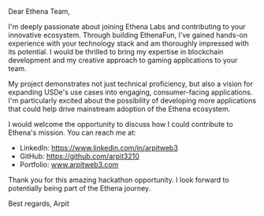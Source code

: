 Dear Ethena Team,

I'm deeply passionate about joining Ethena Labs and contributing to your innovative ecosystem. Through building EthenaFun, I've gained hands-on experience with your technology stack and am thoroughly impressed with its potential. I would be thrilled to bring my expertise in blockchain development and my creative approach to gaming applications to your team.

My project demonstrates not just technical proficiency, but also a vision for expanding USDe's use cases into engaging, consumer-facing applications. I'm particularly excited about the possibility of developing more applications that could help drive mainstream adoption of the Ethena ecosystem.

I would welcome the opportunity to discuss how I could contribute to Ethena's mission. You can reach me at:
- LinkedIn: https://www.linkedin.com/in/arpitweb3
- GitHub: https://github.com/arpit3210
- Portfolio: www.arpitweb3.com

Thank you for this amazing hackathon opportunity. I look forward to potentially being part of the Ethena journey.

Best regards,
Arpit

